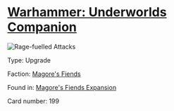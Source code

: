 # [Warhammer: Underworlds Companion](https://guidokessels.github.io/wh-underworlds)

  

![Rage-fuelled Attacks](https://warhammerunderworlds.com/wp-content/uploads/sites/6/2018/03/199_ENG.png)



Type: Upgrade

Faction: [Magore's Fiends](https://guidokessels.github.io/wh-underworlds/factions/magores-fiends)

Found in: [Magore's Fiends Expansion](https://guidokessels.github.io/wh-underworlds/locations/magores-fiends-expansion)

Card number: 199
